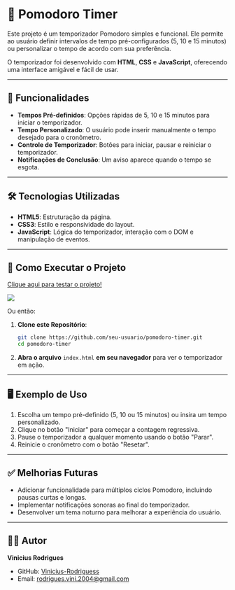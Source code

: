 
# 🍅 **Pomodoro Timer**

Este projeto é um temporizador Pomodoro simples e funcional. Ele permite ao usuário definir intervalos de tempo pré-configurados (5, 10 e 15 minutos) ou personalizar o tempo de acordo com sua preferência.

O temporizador foi desenvolvido com **HTML**, **CSS** e **JavaScript**, oferecendo uma interface amigável e fácil de usar.

---

## 🚀 **Funcionalidades**

- **Tempos Pré-definidos**: Opções rápidas de 5, 10 e 15 minutos para iniciar o temporizador.
- **Tempo Personalizado**: O usuário pode inserir manualmente o tempo desejado para o cronômetro.
- **Controle de Temporizador**: Botões para iniciar, pausar e reiniciar o temporizador.
- **Notificações de Conclusão**: Um aviso aparece quando o tempo se esgota.

---

## 🛠️ **Tecnologias Utilizadas**

- **HTML5**: Estruturação da página.
- **CSS3**: Estilo e responsividade do layout.
- **JavaScript**: Lógica do temporizador, interação com o DOM e manipulação de eventos.

---

## 🔧 **Como Executar o Projeto**

<a href="https://vinicius-rodriguess.github.io/Pomodoro-Timer/">Clique aqui para testar o projeto!</a>

<img src="./src/img/Pomo2.png/">

Ou então:

1. **Clone este Repositório**:

   ```bash
   git clone https://github.com/seu-usuario/pomodoro-timer.git
   cd pomodoro-timer
   ```

2. **Abra o arquivo** `index.html` **em seu navegador** para ver o temporizador em ação.

---

## 🖥️ **Exemplo de Uso**

1. Escolha um tempo pré-definido (5, 10 ou 15 minutos) ou insira um tempo personalizado.
2. Clique no botão "Iniciar" para começar a contagem regressiva.
3. Pause o temporizador a qualquer momento usando o botão "Parar".
4. Reinicie o cronômetro com o botão "Resetar".

---

## ✅ **Melhorias Futuras**

- Adicionar funcionalidade para múltiplos ciclos Pomodoro, incluindo pausas curtas e longas.
- Implementar notificações sonoras ao final do temporizador.
- Desenvolver um tema noturno para melhorar a experiência do usuário.

---

## 👨‍💻 **Autor**

**Vinicius Rodrigues**

- GitHub: [Vinicius-Rodriguess](https://github.com/Vinicius-Rodriguess)
- Email: rodrigues.vini.2004@gmail.com
